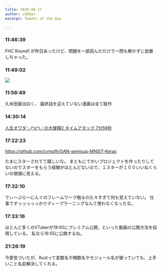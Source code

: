 ```yaml
---
title: 2020-08-17
author: cdddar
excerpt: Tweets of the Day

---
```


### 11:46:39

FHC Round1 が昨日あったけど、問題を一部読んだだけで一問も解かずに放置しちゃった。

### 11:49:02

![](https://i.imgur.com/sx6oFQY.png)

### 11:56:49

久米田康治曰く、
最終話を迎えていない漫画は全て駄作

### 14:30:14

<script type="application/javascript" src="https://embed.nicovideo.jp/watch/sm37367391/script?w=640&h=360"></script><noscript><a href="https://www.nicovideo.jp/watch/sm37367391">人生オワタ＼(^o^)／の大冒険2 タイムアタック 7分56秒</a></noscript>

### 17:22:23

https://github.com/cympfh/GAN-semisup-MNIST-Keras

たまにスターされてて嬉しいな。
まともにでかいプロジェクトを作ったりしてないのでスターをもらう経験がほとんどないので、１スターが１００いいねくらいの価値に見える。

### 17:32:10

でぃ～ぷら～にんぐのフレームワーク触るの久々すぎて何も覚えていない。
仕事ですっっっっっかりディープラーニングなんて使わなくなったな。

### 17:33:16

ほとんど多くのVTuberが19:00にプレミアム公開、といった動画の公開方法を採用している。
私なら18:55に公開するね。

### 21:26:19

今更気づいたが、Rustって変数名や関数名やモジュール名が被っていても、上手いこと名前解決してくれる。

